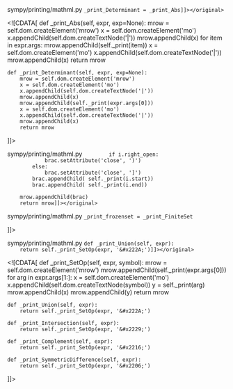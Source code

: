 <change>
<file change-number-for-this-file="1">sympy/printing/mathml.py</file>
<original line-count="14" no-ellipsis="true"><![CDATA[
    def _print_Abs(self, expr, exp=None):
        mrow = self.dom.createElement('mrow')
        x = self.dom.createElement('mfenced')
        x.setAttribute('open', '|')
        x.setAttribute('close', '|')
        x.appendChild(self._print(expr.args[0]))
        mrow.appendChild(x)
        return mrow

    _print_Determinant = _print_Abs]]></original>
<modified no-ellipsis="true"><![CDATA[
    def _print_Abs(self, expr, exp=None):
        mrow = self.dom.createElement('mrow')
        x = self.dom.createElement('mo')
        x.appendChild(self.dom.createTextNode('|'))
        mrow.appendChild(x)
        for item in expr.args:
            mrow.appendChild(self._print(item))
        x = self.dom.createElement('mo')
        x.appendChild(self.dom.createTextNode('|'))
        mrow.appendChild(x)
        return mrow

    def _print_Determinant(self, expr, exp=None):
        mrow = self.dom.createElement('mrow')
        x = self.dom.createElement('mo')
        x.appendChild(self.dom.createTextNode('|'))
        mrow.appendChild(x)
        mrow.appendChild(self._print(expr.args[0]))
        x = self.dom.createElement('mo')
        x.appendChild(self.dom.createTextNode('|'))
        mrow.appendChild(x)
        return mrow
]]></modified>
</change>

<change>
<file change-number-for-this-file="2">sympy/printing/mathml.py</file>
<original line-count="14" no-ellipsis="true"><![CDATA[
    def _print_Interval(self, i):
        mrow = self.dom.createElement('mrow')
        brac = self.dom.createElement('mfenced')
        if i.start == i.end:
            # Most often, this type of Interval is converted to a FiniteSet
            brac.setAttribute('open', '{')
            brac.setAttribute('close', '}')
            brac.appendChild(self._print(i.start))
        else:
            if i.left_open:
                brac.setAttribute('open', '(')
            else:
                brac.setAttribute('open', '[')

            if i.right_open:
                brac.setAttribute('close', ')')
            else:
                brac.setAttribute('close', ']')
            brac.appendChild( self._print(i.start))
            brac.appendChild( self._print(i.end))

        mrow.appendChild(brac)
        return mrow]]></original>
<modified no-ellipsis="true"><![CDATA[
    def _print_Interval(self, i):
        mrow = self.dom.createElement('mrow')
        brac = self.dom.createElement('mfenced')
        if i.left_open:
            brac.setAttribute('open', '(')
        else:
            brac.setAttribute('open', '[')
        if i.right_open:
            brac.setAttribute('close', ')')
        else:
            brac.setAttribute('close', ']')
        brac.appendChild(self._print(i.start))
        brac.appendChild(self._print(i.end))
        mrow.appendChild(brac)
        return mrow
]]></modified>
</change>

<change>
<file change-number-for-this-file="3">sympy/printing/mathml.py</file>
<original line-count="6" no-ellipsis="true"><![CDATA[
    def _print_frozenset(self, s):
        items = sorted(s, key=default_sort_key)
        brac = self.dom.createElement('mfenced')
        brac.setAttribute('open', '{')
        brac.setAttribute('close', '}')
        for item in items:
            brac.appendChild(self._print(item))
        return brac]]></original>
<modified no-ellipsis="true"><![CDATA[
    def _print_FiniteSet(self, s):
        items = sorted(s, key=default_sort_key)
        brac = self.dom.createElement('mfenced')
        brac.setAttribute('open', '{')
        brac.setAttribute('close', '}')
        for item in items:
            brac.appendChild(self._print(item))
        return brac
    
    _print_frozenset = _print_FiniteSet
]]></modified>
</change>

<change>
<file change-number-for-this-file="4">sympy/printing/mathml.py</file>
<original line-count="13" no-ellipsis="true"><![CDATA[
    def _print_SetOp(self, expr, symbol):
        mrow = self.dom.createElement('mrow')
        mrow.appendChild(self._print(expr.args[0]))
        for arg in expr.args[1:]:
            x = self.dom.createElement('mo')
            x.appendChild(self.dom.createTextNode(symbol))
            y = self._print(arg)
            mrow.appendChild(x)
            mrow.appendChild(y)
        return mrow

    def _print_Union(self, expr):
        return self._print_SetOp(expr, '&#x222A;')]]></original>
<modified no-ellipsis="true"><![CDATA[
    def _print_SetOp(self, expr, symbol):
        mrow = self.dom.createElement('mrow')
        mrow.appendChild(self._print(expr.args[0]))
        for arg in expr.args[1:]:
            x = self.dom.createElement('mo')
            x.appendChild(self.dom.createTextNode(symbol))
            y = self._print(arg)
            mrow.appendChild(x)
            mrow.appendChild(y)
        return mrow

    def _print_Union(self, expr):
        return self._print_SetOp(expr, '&#x222A;')
    
    def _print_Intersection(self, expr):
        return self._print_SetOp(expr, '&#x2229;')
    
    def _print_Complement(self, expr):
        return self._print_SetOp(expr, '&#x2216;')
    
    def _print_SymmetricDifference(self, expr):
        return self._print_SetOp(expr, '&#x2206;')
]]></modified>
</change>